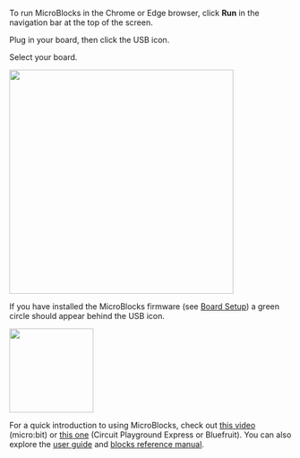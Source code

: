 To run MicroBlocks in the Chrome or Edge browser,
click **Run** in the navigation bar at the top of the screen.

Plug in your board, then click the USB icon.

Select your board.

<img src="assets/img/md/get-started/browser-connect-dialog.png" width="400">

If you have installed the MicroBlocks firmware (see [Board Setup](#board))
a green circle should appear behind the USB icon.

<img src="assets/img/md/get-started/connected.png" width="150">

For a quick introduction to using MicroBlocks, check out
[this video](https://www.youtube.com/watch?v=cf2xsYSTqgY) (micro:bit) or
[this one](https://www.youtube.com/watch?v=ayLqWwqItxg) (Circuit Playground Express or Bluefruit).
You can also explore the <a href="https://wiki.microblocks.fun/ide" target="_blank">user guide</a>
and <a href="https://wiki.microblocks.fun/reference_manual" target="_blank">blocks reference manual</a>.
